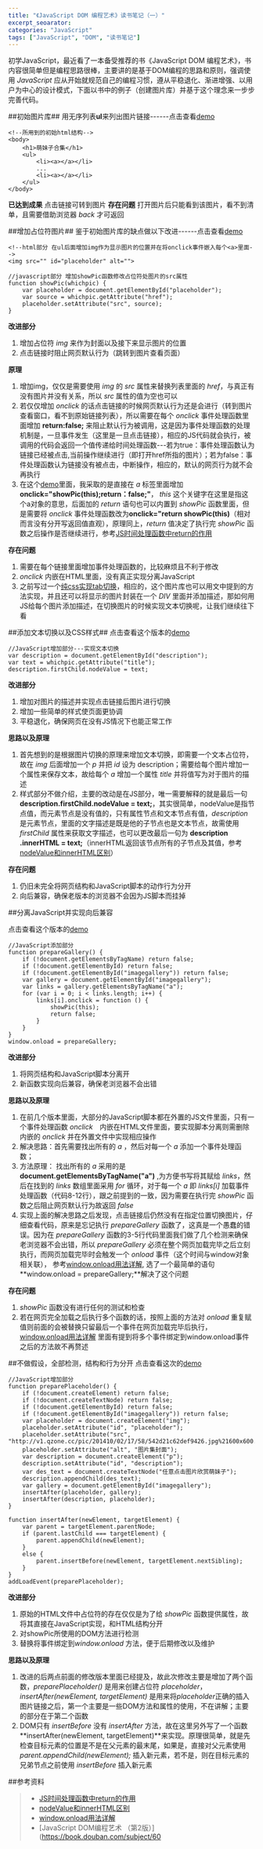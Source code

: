 ```yaml
---
title: "《JavaScript DOM 编程艺术》读书笔记（一）"
excerpt_seoarator:
categories: "JavaScript"
tags: ["JavaScript", "DOM", "读书笔记"]
---
```


初学JavaScript，最近看了一本备受推荐的书《JavaScript DOM 编程艺术》，书内容很简单但是编程思路很棒，主要讲的是基于DOM编程的思路和原则，强调使用 *JavaScript* 应从开始就规范自己的编程习惯，遵从平稳退化、渐进增强、以用户为中心的设计模式，下面以书中的例子（创建图片库）并基于这个理念来一步步完善代码。

##初始图片库##
用无序列表**ul**来列出图片链接------点击查看[demo](http://codepen.io/ppmeng/pen/oxGmqN)
```
<!--所用到的初始html结构-->
<body>
    <h1>萌妹子合集</h1>
    <ul>
        <li><a></a></li>
        ...
        <li><a></a></li>
    </ul>
</body>
```


**已达到成果**
点击链接可转到图片
**存在问题**
打开图片后只能看到该图片，看不到清单，且需要借助浏览器 *back* 才可返回

##增加占位符图片##
鉴于初始图片库的缺点做以下改进------点击查看[demo](http://codepen.io/ppmeng/pen/GZMzbm)
```
<!--html部分 在ul后面增加img作为显示图片的位置并在将onclick事件嵌入每个<a>里面-->
<img src="" id="placeholder" alt="">

//javascript部分 增加showPic函数修改占位符处图片的src属性
function showPic(whichpic) {
    var placeholder = document.getElementById("placeholder");
    var source = whichpic.getAttribute("href");
    placeholder.setAttribute("src", source);
}
```
**改进部分**
1. 增加占位符 *img* 来作为封面以及接下来显示图片的位置
2. 点击链接时阻止网页默认行为（跳转到图片查看页面）

**原理**
1. 增加img，仅仅是需要使用 *img* 的 *src* 属性来替换列表里面的 *href*，与真正有没有图片并没有关系，所以 *src* 属性的值为空也可以
2. 若仅仅增加 *onclick* 的话点击链接的时候网页默认行为还是会进行（转到图片查看窗口，看不到原始链接列表），所以需要在每个 *onclick* 事件处理函数里面增加 **return:false;** 来阻止默认行为被调用，这是因为事件处理函数的处理机制是，一旦事件发生（这里是一旦点击链接），相应的JS代码就会执行，被调用的代码会返回一个值传递给时间处理函数---若为true：事件处理函数认为链接已经被点击,当前操作继续进行（即打开href所指的图片）；若为false：事件处理函数认为链接没有被点击，中断操作，相应的，默认的网页行为就不会再执行
3. 在这个[demo](http://codepen.io/ppmeng/pen/GZMzbm)里面，我采取的是直接在 *a* 标签里面增加**onclick="showPic(this);return：false;"**， *this* 这个关键字在这里是指这个a对象的意思，后面加的 *return* 语句也可以内置到 *showPic* 函数里面，但是需要将 *onclick* 事件处理函数改为**onclick="return showPic(this)**（相对而言没有分开写返回值直观），原理同上，*return* 值决定了执行完 *showPic* 函数之后操作是否继续进行，参考[JS时间处理函数中return的作用](http://blog.csdn.net/gchonghavefun/article/details/8112830)

**存在问题**
1. 需要在每个链接里面增加事件处理函数的，比较麻烦且不利于修改
2. *onclick* 内嵌在HTML里面，没有真正实现分离JavaScript
3. 之前写过一个[纯css实现tab切换](http://blog.qiji.tech/archives/7967)，相应的，这个图片库也可以用文中提到的方法实现，并且还可以将显示的图片封装在一个 *DIV* 里面并添加描述，那如何用JS给每个图片添加描述，在切换图片的时候实现文本切换呢，让我们继续往下看

##添加文本切换以及CSS样式##
点击查看这个版本的[demo](http://codepen.io/ppmeng/pen/reGbVM)
```
//JavaScript增加部分---实现文本切换
var description = document.getElementById("description");
var text = whichpic.getAttribute("title");
description.firstChild.nodeValue = text;
```
**改进部分**
1. 增加对图片的描述并实现点击链接后图片进行切换
2. 增加一些简单的样式使页面更协调
3. 平稳退化，确保网页在没有JS情况下也能正常工作

**思路以及原理**
1. 首先想到的是根据图片切换的原理来增加文本切换，即需要一个文本占位符，故在 *img* 后面增加一个 *p* 并把 *id* 设为 description；需要给每个图片增加一个属性来保存文本，故给每个 *a* 增加一个属性 *title* 并将值写为对于图片的描述
2. 样式部分不做介绍，主要的改动是在JS部分，唯一需要解释的就是最后一句**description.firstChild.nodeValue = text;**，其实很简单，nodeValue是指节点值，而元素节点是没有值的，只有属性节点和文本节点有值，*description* 是元素节点，里面的文字描述是既是他的子节点也是文本节点，故需使用 *firstChild* 属性来获取文字描述，也可以更改最后一句为 **description .innerHTML = text;**（innerHTML返回该节点所有的子节点及其值，参考[nodeValue和innerHTML区别](https://www.zhihu.com/question/30728623/answer/49204607)）

**存在问题**
1. 仍旧未完全将网页结构和JavaScript脚本的动作行为分开
2. 向后兼容，确保老版本的浏览器不会因为JS脚本而挂掉

##分离JavaScript并实现向后兼容

点击查看这个版本的[demo](http://codepen.io/ppmeng/pen/yOzWOP)
```
//JavaScript添加部分
function prepareGallery() {
    if (!document.getElementsByTagName) return false;
    if (!document.getElementById) return false;
	if (!document.getElementById("imagegallery")) return false;
	var gallery = document.getElementById("imagegallery");
	var links = gallery.getElementsByTagName("a");
	for (var i = 0; i < links.length; i++) {
		links[i].onclick = function () {
			showPic(this);
			return false;
		}
    }
}
window.onload = prepareGallery;
```
**改进部分**
1. 将网页结构和JavaScript脚本分离开
2. 新函数实现向后兼容，确保老浏览器不会出错

**思路以及原理**
1. 在前几个版本里面，大部分的JavaScript脚本都在外置的JS文件里面，只有一个事件处理函数 *onclick*　内嵌在HTML文件里面，要实现脚本分离则需删除内嵌的 *onclick* 并在外置文件中实现相应操作
2. 解决思路：首先需要找出所有的 *a* ，然后对每一个 *a* 添加一个事件处理函数；
3. 方法原理： 找出所有的 *a* 采用的是**document.getElementsByTagName("a")** ,为方便书写将其赋给 *links*，然后在找到的 *links* 数组里面采用 *for* 循环，对于每一个 *a* 即 *links[i]* 加载事件处理函数（代码8-12行），跟之前提到的一致，因为需要在执行完 *showPic* 函数之后阻止网页默认行为故返回 *false*
4. 实现上面的解决思路之后发现，点击链接后仍然没有在指定位置切换图片，仔细查看代码，原来是忘记执行 *prepareGallery* 函数了，这真是一个愚蠢的错误。因为在 *prepareGallery* 函数的3-5行代码里面我们做了几个检测来确保老浏览器不会出错，所以 *prepareGallery* 必须在整个网页加载完毕之后立刻执行，而网页加载完毕时会触发一个 *onload* 事件（这个时间与window对象相关联）， 参考[window.onload用法详解](http://www.softwhy.com/forum.php?mod=viewthread&tid=6191), 选了一个最简单的语句**window.onload = prepareGallery;**解决了这个问题

**存在问题**
1. *showPic* 函数没有进行任何的测试和检查
2. 若在网页完全加载之后执行多个函数的话，按照上面的方法对 *onload* 重复赋值则前面的会被替换只留最后一个事件在网页加载完毕后执行，[window.onload用法详解](http://www.softwhy.com/forum.php?mod=viewthread&tid=6191) 里面有提到将多个事件绑定到window.onload事件之后的方法故不再赘述

##不做假设，全部检测，结构和行为分开
点击查看这次的[demo](http://codepen.io/ppmeng/pen/zqEVKY)
```
//JavaScript增加部分
function preparePlaceholder() {
	if (!document.createElement) return false;
	if (!document.createTextNode) return false;
	if (!document.getElementById) return false;
	if (!document.getElementById("imagegallery")) return false;
	var placeholder = document.createElement("img");
	placeholder.setAttribute("id", "placeholder");
	placeholder.setAttribute("src", "http://v1.qzone.cc/pic/201410/02/17/58/542d21c62def9426.jpg%21600x600.jpg");
    placeholder.setAttribute("alt", "图片集封面");
    var description = document.createElement("p");
    description.setAttribute("id", "description");
    var des_text = document.createTextNode("任意点击图片欣赏萌妹子");
    description.appendChild(des_text);
    var gallery = document.getElementById("imagegallery");
    insertAfter(placeholder, gallery);
    insertAfter(description, placeholder);
}

function insertAfter(newElement, targetElement) {
	var parent = targetElement.parentNode;
	if (parent.lastChild === targetElement) {
		parent.appendChild(newElement);
	}
	else {
		parent.insertBefore(newElement, targetElement.nextSibling);
	}
}
addLoadEvent(preparePlaceholder);
```
**改进部分**
1. 原始的HTML文件中占位符的存在仅仅是为了给 *showPic* 函数提供属性，故将其直接在JavaScript实现，和HTML结构分开
2. 对showPic所使用的DOM方法进行检测
3. 替换将事件绑定到*window.onload* 方法，便于后期修改以及维护

**思路以及原理**
1. 改进的后两点前面的修改版本里面已经提及，故此次修改主要是增加了两个函数，*preparePlaceholder()* 是用来创建占位符 *placeholder*，*insertAfter(newElement, targetElement)* 是用来将*placeholder*正确的插入图片链接之后，第一个主要是一些DOM方法和属性的使用，不在讲解；主要的部分在于第二个函数
2. DOM只有 *insertBefore* 没有 *insertAfter*  方法，故在这里另外写了一个函数**insertAfter(newElement, targetElement)**来实现。原理很简单，就是先检查目标元素的位置是不是在父元素的最末尾，如果是，直接对父元素使用 *parent.appendChild(newElement);* 插入新元素，若不是，则在目标元素的兄弟节点之前使用 *insertBefore* 插入新元素



##参考资料
>- [JS时间处理函数中return的作用](http://blog.csdn.net/gchonghavefun/article/details/8112830)
>- [nodeValue和innerHTML区别](https://www.zhihu.com/question/30728623/answer/49204607)
>- [window.onload用法详解](http://www.softwhy.com/forum.php?mod=viewthread&tid=6191)
>- [JavaScript DOM编程艺术 （第2版）](https://book.douban.com/subject/60